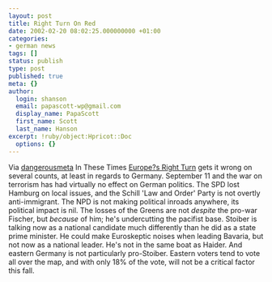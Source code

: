```yaml
---
layout: post
title: Right Turn On Red
date: 2002-02-20 08:02:25.000000000 +01:00
categories:
- german news
tags: []
status: publish
type: post
published: true
meta: {}
author:
  login: shanson
  email: papascott-wp@gmail.com
  display_name: PapaScott
  first_name: Scott
  last_name: Hanson
excerpt: !ruby/object:Hpricot::Doc
  options: {}
---
```

<p>Via <a href="http://www.dangerousmeta.com">dangerousmeta</a> In These Times <a href="http://www.inthesetimes.com/issue/26/08/feature1.shtml">Europe?s Right Turn</a> gets it wrong on several counts, at least in regards to Germany. September 11 and the war on terrorism has had virtually no effect on German politics. The SPD lost Hamburg on local issues, and the Schill 'Law and Order' Party is not overtly anti-immigrant. The NPD is not making political inroads anywhere, its political impact is nil. The losses of the Greens are not <i>despite</i> the pro-war Fischer, but <i>because</i> of him; he's undercutting the pacifist base. Stoiber is talking now as a national candidate much differently than he did as a state prime minister. He could make Euroskeptic noises when leading Bavaria, but not now as a national leader. He's not in the same boat as Haider. And eastern Germany is not particularly pro-Stoiber. Eastern voters tend to vote all over the map, and with only 18% of the vote, will not be a critical factor this fall.</p>
